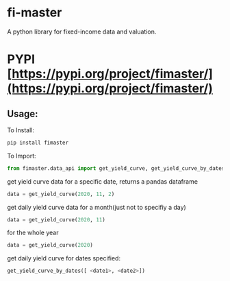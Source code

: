 # fi-master
A python library for fixed-income data and valuation.

# PYPI [https://pypi.org/project/fimaster/](https://pypi.org/project/fimaster/)

## Usage:

To Install:

```bash
pip install fimaster
```

To Import:

```python
from fimaster.data_api import get_yield_curve, get_yield_curve_by_dates
```
get yield curve data for a specific date, returns a pandas dataframe
```python
data = get_yield_curve(2020, 11, 2)
```
get daily yield curve data for a month(just not to specifiy a day)
```python
data = get_yield_curve(2020, 11)
```
for the whole year
```python
data = get_yield_curve(2020)
```

get daily yield curve for dates specified:
```python
get_yield_curve_by_dates([ <date1>, <date2>])
```
